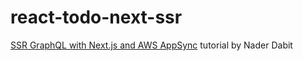 # react-todo-next-ssr
[SSR GraphQL with Next.js and AWS AppSync](https://medium.com/open-graphql/ssr-graphql-apps-with-next-js-aws-appsync-eaf7fbeb1bde) tutorial by Nader Dabit
